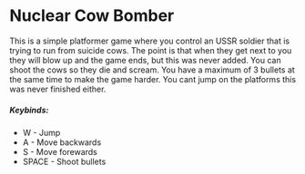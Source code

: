 # Nuclear Cow Bomber
This is a simple platformer game where you control an USSR soldier that is trying to run from suicide cows. The point is that when they get next to you they will blow up and the game ends, but this was never added. You can shoot the cows so they die and scream. You have a maximum of 3 bullets at the same time to make the game harder. You cant jump on the platforms this was never finished either.

##### Keybinds:
- W - Jump
- A - Move backwards
- S - Move forewards
- SPACE - Shoot bullets